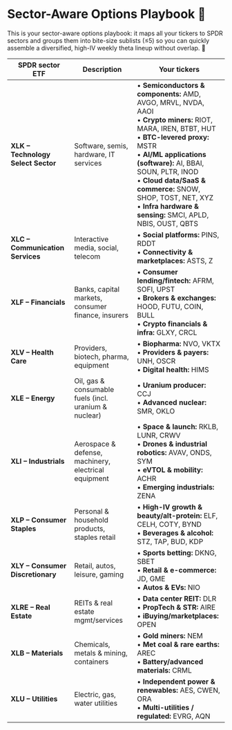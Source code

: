 # Sector-Aware Options Playbook 🎯

This is your sector-aware options playbook: it maps all your tickers to SPDR sectors and groups them into bite-size sublists (≤5) so you can quickly assemble a diversified, high-IV weekly theta lineup without overlap. 🚀

| **SPDR sector ETF**                | **Description**                                       | **Your tickers**                                                                                                                                                                                                                                                                                                                 |
| ---------------------------------- | ----------------------------------------------------- | ---------------------------------------------------------------------------------------------------------------------------------------------------------------------------------------------------------------------------------------------------------------------------------------------------------------------------------------------------------------- |
| **XLK – Technology Select Sector** | Software, semis, hardware, IT services                | • **Semiconductors & components:** AMD, AVGO, MRVL, NVDA, AAOI  <br>• **Crypto miners:** RIOT, MARA, IREN, BTBT, HUT  <br>• **BTC-levered proxy:** MSTR  <br>• **AI/ML applications (software):** AI, BBAI, SOUN, PLTR, INOD  <br>• **Cloud data/SaaS & commerce:** SNOW, SHOP, TOST, NET, XYZ  <br>• **Infra hardware & sensing:** SMCI, APLD, NBIS, OUST, QBTS |
| **XLC – Communication Services**   | Interactive media, social, telecom                    | • **Social platforms:** PINS, RDDT  <br>• **Connectivity & marketplaces:** ASTS, Z                                                                                                                                                                                                                                                                               |
| **XLF – Financials**               | Banks, capital markets, consumer finance, insurers    | • **Consumer lending/fintech:** AFRM, SOFI, UPST  <br>• **Brokers & exchanges:** HOOD, FUTU, COIN, BULL  <br>• **Crypto financials & infra:** GLXY, CRCL                                                                                                                                                                                                         |
| **XLV – Health Care**              | Providers, biotech, pharma, equipment                 | • **Biopharma:** NVO, VKTX  <br>• **Providers & payers:** UNH, OSCR  <br>• **Digital health:** HIMS                                                                                                                                                                                                                                                              |
| **XLE – Energy**                   | Oil, gas & consumable fuels (incl. uranium & nuclear) | • **Uranium producer:** CCJ  <br>• **Advanced nuclear:** SMR, OKLO                                                                                                                                                                                                                                                                                               |
| **XLI – Industrials**              | Aerospace & defense, machinery, electrical equipment  | • **Space & launch:** RKLB, LUNR, CRWV  <br>• **Drones & industrial robotics:** AVAV, ONDS, SYM  <br>• **eVTOL & mobility:** ACHR  <br>• **Emerging industrials:** ZENA                                                                                                                                                                                          |
| **XLP – Consumer Staples**         | Personal & household products, staples retail         | • **High-IV growth & beauty/alt-protein:** ELF, CELH, COTY, BYND  <br>• **Beverages & alcohol:** STZ, TAP, BUD, KDP                                                                                                                                                                                                                                              |
| **XLY – Consumer Discretionary**   | Retail, autos, leisure, gaming                        | • **Sports betting:** DKNG, SBET  <br>• **Retail & e-commerce:** JD, GME  <br>• **Autos & EVs:** NIO                                                                                                                                                                                                                                                             |
| **XLRE – Real Estate**             | REITs & real estate mgmt/services                     | • **Data center REIT:** DLR  <br>• **PropTech & STR:** AIRE  <br>• **iBuying/marketplaces:** OPEN                                                                                                                                                                                                                                                                |
| **XLB – Materials**                | Chemicals, metals & mining, containers                | • **Gold miners:** NEM  <br>• **Met coal & rare earths:** AREC  <br>• **Battery/advanced materials:** CRML                                                                                                                                                                                                                                                       |
| **XLU – Utilities**                | Electric, gas, water utilities                        | • **Independent power & renewables:** AES, CWEN, ORA  <br>• **Multi-utilities / regulated:** EVRG, AQN                                                                                                                                                                                                                                                           |
